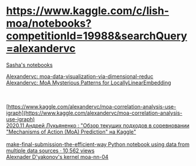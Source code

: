 # https://www.kaggle.com/c/lish-moa/notebooks?competitionId=19988&searchQuery=alexandervc
[Sasha's notebooks](https://www.kaggle.com/c/lish-moa/notebooks?competitionId=19988&searchQuery=alexandervc)<br>

[Alexandervc: moa-data-visualization-via-dimensional-reduc](https://www.kaggle.com/alexandervc/moa-data-visualization-via-dimensional-reduct)<br>
[Alexandervc: 
MoA Mysterious Patterns for LocallyLinearEmbedding](https://www.kaggle.com/alexandervc/moa-mysterious-patterns-for-locallylinearembedding)<br>
[]()<br>
[]()<br>


[https://www.kaggle.com/alexandervc/moa-correlation-analysis-use-igraph](https://www.kaggle.com/alexandervc/moa-correlation-analysis-use-igraph)<br>
[2020.11 Андрей Лукьяненко : "Обзор текущих подходов в соревновании "Mechanisms of Action (MoA) Prediction" на Kaggle" ](https://youtu.be/D7i67UT3O3o)<br>
[]()<br>
[make-final-submission-the-efficient-way   Python notebook using data from multiple data sources · 10,562 views  ](https://www.kaggle.com/underwearfitting/make-final-submission-the-efficient-way/comments)<br>
[Alexnader D'yakonov's kernel moa-nn-04](https://www.kaggle.com/zurman/moa-nn-04)<br>
[]()<br>
[]()<br>
[]()<br>
[]()<br>
[]()<br>
[]()<br>
[]()<br>



